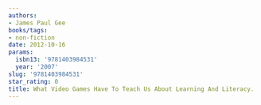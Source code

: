```yaml
---
authors:
- James Paul Gee
books/tags:
- non-fiction
date: 2012-10-16
params:
  isbn13: '9781403984531'
  year: '2007'
slug: '9781403984531'
star_rating: 0
title: What Video Games Have To Teach Us About Learning And Literacy.
---
```


<!--more-->